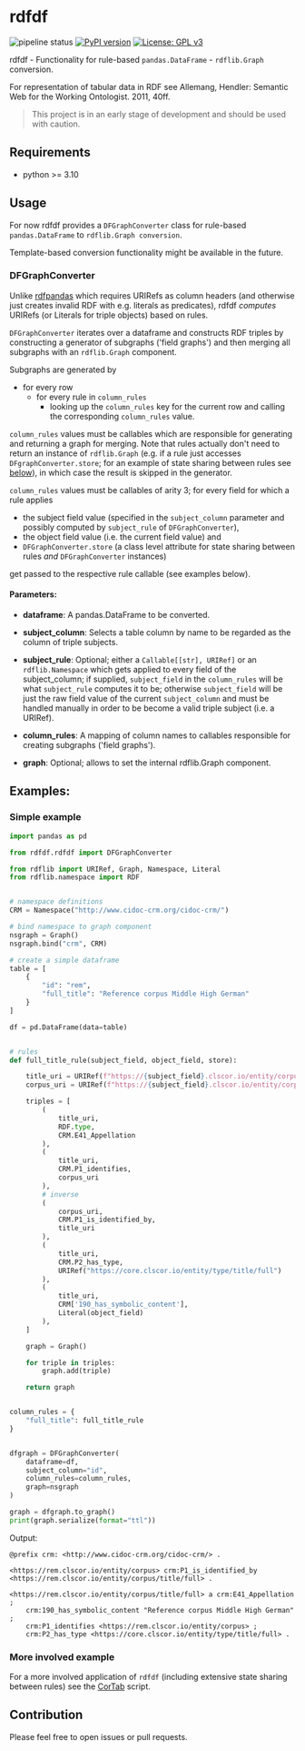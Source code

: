 
# rdfdf
![pipeline status](https://gitlab.com/lupl/rdfdf/badges/dev/pipeline.svg)
[![PyPI version](https://badge.fury.io/py/rdfdf.svg)](https://badge.fury.io/py/rdfdf)
[![License: GPL v3](https://img.shields.io/badge/License-GPLv3-blue.svg)](https://www.gnu.org/licenses/gpl-3.0)

rdfdf - Functionality for rule-based `pandas.DataFrame` - `rdflib.Graph` conversion.

For representation of tabular data in RDF see Allemang, Hendler: Semantic Web for the Working Ontologist. 2011, 40ff.

> This project is in an early stage of development and should be used with caution.

## Requirements

* python >= 3.10

## Usage

For now rdfdf provides a `DFGraphConverter` class for rule-based `pandas.DataFrame` to `rdflib.Graph conversion`. 

Template-based conversion functionality might be available in the future.

### DFGraphConverter

Unlike [rdfpandas](https://github.com/cadmiumkitty/rdfpandas/) which requires URIRefs as column headers (and otherwise just creates invalid RDF with e.g. literals as predicates), rdfdf *computes* URIRefs (or Literals for triple objects) based on rules.

`DFGraphConverter` iterates over a dataframe and constructs RDF triples by constructing a generator of subgraphs ('field graphs') and then merging all subgraphs with an `rdflib.Graph` component.

Subgraphs are generated by

- for every row
  - for every rule in `column_rules`
    - looking up the `column_rules` key for the current row and calling the corresponding `column_rules` value.
	
`column_rules` values must be callables which are responsible for generating and returning a graph for merging. Note that rules actually don't need to return an instance of `rdflib.Graph` (e.g. if a rule just accesses `DFgraphConverter.store`; for an example of state sharing between rules see [below](https://github.com/lu-pl/rdfdf#more-involved-example)), in which case the result is skipped in the generator. 

`column_rules` values must be callables of arity 3; 
for every field for which a rule applies 
- the subject field value (specified in the `subject_column` parameter and possibly computed by `subject_rule` of `DFGraphConverter`), 
- the object field value (i.e. the current field value) and 
- `DFGraphConverter.store` (a class level attribute for state sharing between rules *and* `DFGraphConverter` instances)

get passed to the respective rule callable (see examples below).

#### Parameters:

- **dataframe**: A pandas.DataFrame to be converted.

- **subject_column**: Selects a table column by name to be regarded as the column of triple subjects.

- **subject_rule**: Optional; either a `Callable[[str], URIRef]` or an `rdflib.Namespace` which gets applied to every field of the subject_column; 
if supplied, `subject_field` in the `column_rules` will be what `subject_rule` computes it to be; otherwise `subject_field` will be just the raw field value of the current `subject_column` and must be handled manually in order to be become a valid triple subject (i.e. a URIRef).

- **column_rules**: A mapping of column names to callables responsible for creating subgraphs ('field graphs').

- **graph**: Optional; allows to set the internal rdflib.Graph component.

## Examples:

### Simple example

```python
import pandas as pd

from rdfdf.rdfdf import DFGraphConverter

from rdflib import URIRef, Graph, Namespace, Literal
from rdflib.namespace import RDF


# namespace definitions
CRM = Namespace("http://www.cidoc-crm.org/cidoc-crm/")

# bind namespace to graph component
nsgraph = Graph()
nsgraph.bind("crm", CRM)

# create a simple dataframe
table = [
    {
        "id": "rem",
        "full_title": "Reference corpus Middle High German"
    }
]

df = pd.DataFrame(data=table)


# rules
def full_title_rule(subject_field, object_field, store):

    title_uri = URIRef(f"https://{subject_field}.clscor.io/entity/corpus/title/full")
    corpus_uri = URIRef(f"https://{subject_field}.clscor.io/entity/corpus")

    triples = [
        (
            title_uri,
            RDF.type,
            CRM.E41_Appellation
        ),
        (
            title_uri,
            CRM.P1_identifies,
            corpus_uri
        ),
        # inverse
        (
            corpus_uri,
            CRM.P1_is_identified_by,
            title_uri
        ),
        (
            title_uri,
            CRM.P2_has_type,
            URIRef("https://core.clscor.io/entity/type/title/full")
        ),
        (
            title_uri,
            CRM['190_has_symbolic_content'],
            Literal(object_field)
        ),
    ]

    graph = Graph()

    for triple in triples:
        graph.add(triple)

    return graph


column_rules = {
    "full_title": full_title_rule
}


dfgraph = DFGraphConverter(
    dataframe=df,
    subject_column="id",
    column_rules=column_rules,
    graph=nsgraph
)

graph = dfgraph.to_graph()
print(graph.serialize(format="ttl"))
```

Output:

```ttl
@prefix crm: <http://www.cidoc-crm.org/cidoc-crm/> .

<https://rem.clscor.io/entity/corpus> crm:P1_is_identified_by <https://rem.clscor.io/entity/corpus/title/full> .

<https://rem.clscor.io/entity/corpus/title/full> a crm:E41_Appellation ;
    crm:190_has_symbolic_content "Reference corpus Middle High German" ;
    crm:P1_identifies <https://rem.clscor.io/entity/corpus> ;
    crm:P2_has_type <https://core.clscor.io/entity/type/title/full> .
```

### More involved example
For a more involved application of `rdfdf` (including extensive state sharing between rules) see the [CorTab](https://github.com/lu-pl/cortab) script.

## Contribution

Please feel free to open issues or pull requests.

